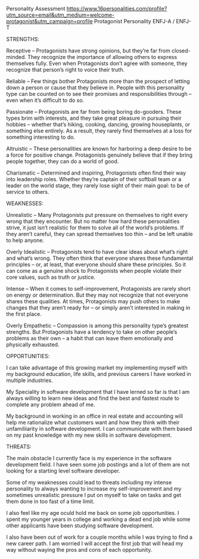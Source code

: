 Personality Assessment 
https://www.16personalities.com/profile?utm_source=email&utm_medium=welcome-protagonist&utm_campaign=profile
Protagonist
Personality
ENFJ-A / ENFJ-T

STRENGTHS: 

Receptive – Protagonists have strong opinions, but they’re far from closed-minded. They recognize the importance of allowing others to express themselves fully. Even when Protagonists don’t agree with someone, they recognize that person’s right to voice their truth.

Reliable – Few things bother Protagonists more than the prospect of letting down a person or cause that they believe in. People with this personality type can be counted on to see their promises and responsibilities through – even when it’s difficult to do so.

Passionate – Protagonists are far from being boring do-gooders. These types brim with interests, and they take great pleasure in pursuing their hobbies – whether that’s hiking, cooking, dancing, growing houseplants, or something else entirely. As a result, they rarely find themselves at a loss for something interesting to do.

Altruistic – These personalities are known for harboring a deep desire to be a force for positive change. Protagonists genuinely believe that if they bring people together, they can do a world of good.

Charismatic – Determined and inspiring, Protagonists often find their way into leadership roles. Whether they’re captain of their softball team or a leader on the world stage, they rarely lose sight of their main goal: to be of service to others.

WEAKNESSES: 

Unrealistic – Many Protagonists put pressure on themselves to right every wrong that they encounter. But no matter how hard these personalities strive, it just isn’t realistic for them to solve all of the world’s problems. If they aren’t careful, they can spread themselves too thin – and be left unable to help anyone.

Overly Idealistic – Protagonists tend to have clear ideas about what’s right and what’s wrong. They often think that everyone shares these fundamental principles – or, at least, that everyone should share these principles. So it can come as a genuine shock to Protagonists when people violate their core values, such as truth or justice.


Intense – When it comes to self-improvement, Protagonists are rarely short on energy or determination. But they may not recognize that not everyone shares these qualities. At times, Protagonists may push others to make changes that they aren’t ready for – or simply aren’t interested in making in the first place.

Overly Empathetic – Compassion is among this personality type’s greatest strengths. But Protagonists have a tendency to take on other people’s problems as their own – a habit that can leave them emotionally and physically exhausted.

OPPORTUNITIES: 

I can take advantage of this growing market my implementing myself with my background education, life skills, and previous careers I have worked in multiple industries.

My Speciality in software development that I have lerned so far is that I am always willing to learn new ideas and find the best and fastest route to complete any problem ahead of me.

My background in working in an office in real estate and accounting will help me rationalize what customers want and how they think with their unfamiliiarity in software development.  I can communicate with them based on my past knowledge with my new skills in software development.

THREATS:

The main obstacle I currently face is my experience in the software development field.  I have seen some job postings and a lot of them are not looking for a starting level software developer.

Some of my weaknesses could lead to threats including my intense personality to always wanting to increase my self-improvement and my sometimes unrealistic pressure I put on myself to take on tasks and get them done in too fast of a time limit.

I also feel like my age oculd hold me back on some job opportunities.  I spent my younger years in college and working a dead end job while some other applicants have been studying software development.

I also have been out of work for a couple months while I was trying to find a new career path.  I am worried I will accept the first job that will head my way without waying the pros and cons of each opportunity.



